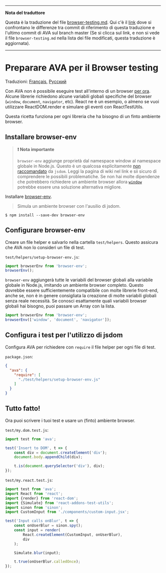 ___
**Nota del traduttore**

Questa è la traduzione del file [browser-testing.md](https://github.com/avajs/ava/blob/main/docs/recipes/browser-testing.md). Qui c'è il [link](https://github.com/avajs/ava/compare/c09462c3e515c41da8177a3d9ba5fb0f19759653...main#diff-0730bb7c2e8f9ea2438b52e419dd86c9) dove si confrontano le differenze tra commit di riferimento di questa traduzione e l'ultimo commit di AVA sul branch master (Se si clicca sul link, e non si vede il file `browser-testing.md` nella lista dei file modificati, questa traduzione è aggiornata).
___
# Preparare AVA per il Browser testing

Traduzioni: [Français](https://github.com/avajs/ava-docs/blob/main/fr_FR/docs/recipes/browser-testing.md), [Русский](https://github.com/avajs/ava-docs/blob/main/ru_RU/docs/recipes/browser-testing.md)

Con AVA non è possibile eseguire test all'interno di un browser [per ora](https://github.com/avajs/ava/issues/24). Alcune librerie richiedono alcune variabili globali specifiche del browser (`window`, `document`, `navigator`, etc).
React ne è un esempio, o almeno se vuoi utilizzare ReactDOM.render e simulare gli eventi con ReactTestUtils.

Questa ricetta funziona per ogni libreria che ha bisogno di un finto ambiente browser.

## Installare browser-env

> **️❗️ Nota importante**
>
>`browser-env` aggiunge proprietà dal namespace window al namespace globale in Node.js. Questo è un qualcosa esplicitamente [non raccomandato](https://github.com/tmpvar/jsdom/wiki/Don't-stuff-jsdom-globals-onto-the-Node-global) da `jsdom`. Leggi la pagina di wiki nel link e sii sicuro di comprendere le possibili problematiche. Se non hai molte dipendenze che potrebbero richiedere un ambiente browser allora [`window`](https://github.com/lukechilds/window#universal-testing-pattern) potrebbe essere una soluzione alternativa migliore.

Installare [browser-env](https://github.com/lukechilds/browser-env).

> Simula un ambiente browser con l'ausilio di jsdom.

```
$ npm install --save-dev browser-env
```

## Configurare browser-env

Creare un file helper e salvarlo nella cartella `test/helpers`. Questo assicura che AVA non lo consideri un file di test.

`test/helpers/setup-browser-env.js`:

```js
import browserEnv from 'browser-env';
browserEnv();
```

`browser-env` aggiungerà tutte le variabili del browser globali alla variabile globale in Node.js, imitando un ambiente browser completo. Questo dovrebbe essere sufficientemente compatibile con molte librerie front-end, anche se, non è in genere consigliata la creazione di molte variabili globali senza reale necessità. Se conosci esattamente quali variabili browser globali hai bisogno, puoi passare un Array con la lista.

```js
import browserEnv from 'browser-env';
browserEnv(['window', 'document', 'navigator']);
```

## Configura i test per l'utilizzo di jsdom

Configura AVA per richiedere con `require` il file helper per ogni file di test.

`package.json`:

```json
{
  "ava": {
    "require": [
      "./test/helpers/setup-browser-env.js"
    ]
  }
}
```

## Tutto fatto!

Ora puoi scrivere i tuoi test e usare un (finto) ambiente browser.

`test/my.dom.test.js`:

```js
import test from 'ava';

test('Insert to DOM', t => {
	const div = document.createElement('div');
	document.body.appendChild(div);

	t.is(document.querySelector('div'), div);
});
```


`test/my.react.test.js`:

```js
import test from 'ava';
import React from 'react';
import {render} from 'react-dom';
import {Simulate} from 'react-addons-test-utils';
import sinon from 'sinon';
import CustomInput from './components/custom-input.jsx';

test('Input calls onBlur', t => {
	const onUserBlur = sinon.spy();
	const input = render(
		React.createElement(CustomInput, onUserBlur),
		div
	);

	Simulate.blur(input);

	t.true(onUserBlur.calledOnce);
});
```

